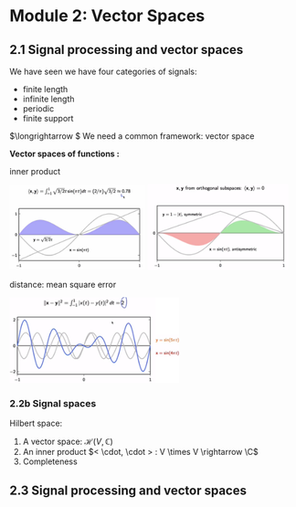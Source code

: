 # Module 2: Vector Spaces



## 2.1 Signal processing and vector spaces

We have seen we have four categories of signals:

* finite length
* infinite length
* periodic
* finite support

$\longrightarrow $ We need a common framework: vector space



**Vector spaces of functions :**



inner product

<img src="images/im26.png" style="height:150px">

<img src="images/im27.png" style="height:150px">

distance: mean square error

<img src="images/im28.png" style="height:150px">

### 2.2b Signal spaces





Hilbert space:

1. A vector space: $\mathcal{H}( V, \mathbb C)$
2. An inner product $< \cdot, \cdot > : V \times V \rightarrow \C​$
3. Completeness



## 2.3 Signal processing and vector spaces

